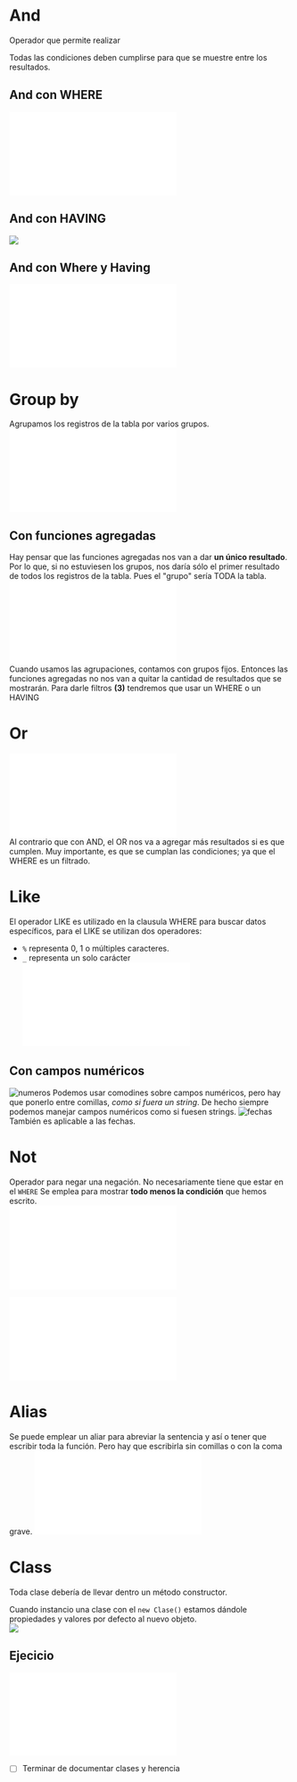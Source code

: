 # And
Operador que permite realizar 

Todas las condiciones deben cumplirse para que se muestre entre los resultados.
## And con WHERE
![ED2025-05-13_09.37.35](ED2025-05-13_09.37.35.md)

## And con HAVING
![](Pasted%20image%2020250513094102.png)

## And con Where y Having
![ED2025-05-13_09.44.46|500](ED2025-05-13_09.44.46.md)

# Group by
Agrupamos los registros de la tabla por varios grupos.
![ED2025-05-13_09.47.26|550](ED2025-05-13_09.47.26.md)
## Con funciones agregadas
Hay pensar que las funciones agregadas nos van a dar **un único resultado**. Por lo que, si no estuviesen los grupos, nos daría sólo el primer resultado de todos los registros de la tabla. Pues el "grupo" sería TODA la tabla.   
![ED2025-05-13_10.07.03](ED2025-05-13_10.07.03.md)  
Cuando usamos las agrupaciones, contamos con grupos fijos. Entonces las funciones agregadas no nos van a quitar la cantidad de resultados que se mostrarán. Para darle filtros **(3)** tendremos que usar un WHERE o un HAVING

# Or
![ED2025-05-13_10.24.13|500](ED2025-05-13_10.24.13.md)  
Al contrario que con AND, el OR nos va a agregar más resultados si es que cumplen. Muy importante, es que se cumplan las condiciones; ya que el WHERE es un filtrado.   
# Like   
El operador LIKE es utilizado en la clausula WHERE para buscar datos específicos, para el LIKE se utilizan dos operadores: 
- `%` representa 0, 1 o múltiples caracteres. 
- `_` representa un solo carácter
![ED2025-05-13_10.35.39|350](ED2025-05-13_10.35.39.md)   
## Con campos numéricos
![numeros](Pasted%20image%2020250513105155.png)
Podemos usar comodines sobre campos numéricos, pero hay que ponerlo entre comillas, *como si fuera un string*. De hecho siempre podemos manejar campos numéricos como si fuesen strings. 
![fechas](Pasted%20image%2020250513105923.png)   
También es aplicable a las fechas.  
# Not
Operador para negar una negación. No necesariamente tiene que estar en el `WHERE`
Se emplea para mostrar **todo menos la condición** que hemos escrito.   
![ED2025-05-13_12.10.18|350](ED2025-05-13_12.10.18.md)

![ED2025-05-13_12.30.30](ED2025-05-13_12.30.30.md)   
# Alias
Se puede emplear un aliar para abreviar la sentencia y así o tener que escribir toda la función. Pero hay que escribirla sin comillas o con la coma grave.
![ED2025-05-13_12.35.32](ED2025-05-13_12.35.32.md)   

# Class
Toda clase debería de llevar dentro un método constructor.

Cuando instancio una clase con el `new Clase()` estamos dándole propiedades y valores por defecto al nuevo objeto.   
![](Pasted%20image%2020250513135057.png)

## Ejecicio
![ED2025-05-13_14.05.06|250](ED2025-05-13_14.05.06.md)

- [ ] Terminar de documentar clases y herencia